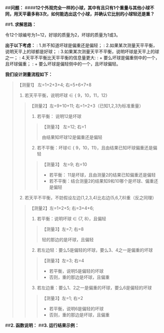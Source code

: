 ##**问题：**
####**12个外观完全一样的小球，其中有且只有1个重量与其他小球不同，用天平最多称3次，如何能选出这个小球，并确认它比别的小球轻还是重？**


##**1. 求解思路：**

令12个球编号为1~12，好球的质量为2，坏球的质量为1或3。

**出于以下考虑：**
:   1.并不知道坏球是偏重还是偏轻；
:   2.如果某次测量天平平衡，说明天平上的球都是好球；
:   3.如果某次测量天平不平衡，说明坏球是天平上的球之一；
:   4.天平不平衡比天平平衡的信息量更大:
:   + 要么坏球是偏重侧中的一个，且坏球偏重；
:   + 要么坏球是偏轻侧中的一个，且坏球偏轻。

**我们设计测量流程如下：**
>【测量1】 左=1+2+3+4;       右=5+6+7+8
>
>1. 若天平平衡，说明坏球 ∈ { 9，10，11，12}
>>
>>【测量2】左=9+10+11;       右=1+2+3（已知1,2,3为标准重量）
>>
>>1. 若平衡：   说明12是坏球
>>>【测量3】 左=12;      右=1
>>>
>>> 由结果知坏球12是偏重还是偏轻
>>2. 若不平衡：坏球∈ { 9，10，11}，且由结果已知坏球偏重还是偏轻
>>>	【测量3】 左=9;      右=10
>>>
>>>- 若平衡：  11是坏球，且由测量2的结果已知偏重还是偏轻
>>>- 若不平衡：结合测量2的结果知9和10哪个是坏球、偏重还是偏轻
>
>2. 若天平不平衡，不妨假设左边(1,2,3,4)比右边(5,6,7,8)重（反之同理）
>>【测量2】左=1+2+5;     右=3+4+6;
>>
>>1. 若平衡：说明坏球 ∈ {7, 8}，且偏轻
>>>【测量3】左=7;        右=8
>>>
>>>轻的那边的是坏球，且偏轻
>>2. 若左边轻：要么5是偏轻的坏球，要么3、4之一是偏重的坏球
>>>【测量3】左=3;	       右=4
>>>
>>>+ 若平衡，说明5是偏轻的坏球
>>>+ 否则，重的那边是坏球，且偏重
>>3. 若左边重：要么1、2之一是偏重的坏球，要么6是偏轻的坏球
>>>【测量3】左=1;        右=2
>>>
>>>+ 若平衡，说明6是偏轻的坏球
>>>+ 否则，重的那边是坏球，且偏重

##**2. 函数说明：**
##**3. 运行结果示例：**